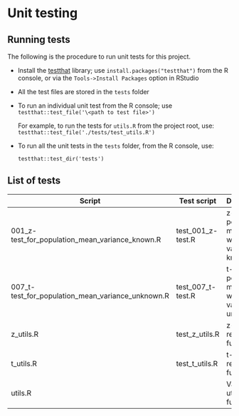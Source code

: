# Unit testing
## Running tests
The following is the procedure to run unit tests for this project.

* Install the [testthat](https://cran.r-project.org/web/packages/testthat/index.html) library; use `install.packages("testthat")` from the R console, or via the `Tools->Install Packages` option in RStudio
* All the test files are stored in the `tests` folder
* To run an individual unit test from the R console; use `testthat::test_file('\<path to test file>')`

    For example, to run the tests for `utils.R` from the project root, use:
    `testthat::test_file('./tests/test_utils.R')`

* To run all the unit tests in the `tests` folder, from the R console, use:

    `testthat::test_dir('tests')`
 
## List of tests
| Script  | Test script | Description |
| ------- | ----------- | ----------- |
| 001_z-test_for_population_mean_variance_known.R  | test_001_z-test.R  | z-test for population mean where variance known  |
| 007_t-test_for_population_mean_variance_unknown.R  | test_007_t-test.R  | t-test for population mean where variance unknown  |
| z_utils.R | test_z_utils.R  | z-value related functions  |
| t_utils.R | test_t_utils.R  | t-value related functions  |
| utils.R   |                 | Various utility functions  |
